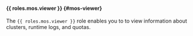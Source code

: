 #### {{ roles.mos.viewer }} {#mos-viewer}

The `{{ roles.mos.viewer }}` role enables you to to view information about clusters, runtime logs, and quotas.
